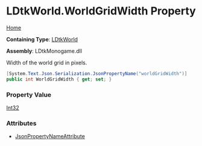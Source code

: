 # LDtkWorld\.WorldGridWidth Property

[Home](../../../README.md)

**Containing Type**: [LDtkWorld](../README.md)

**Assembly**: LDtkMonogame\.dll

  
Width of the world grid in pixels\.

```csharp
[System.Text.Json.Serialization.JsonPropertyName("worldGridWidth")]
public int WorldGridWidth { get; set; }
```

### Property Value

[Int32](https://docs.microsoft.com/en-us/dotnet/api/system.int32)

### Attributes

* [JsonPropertyNameAttribute](https://docs.microsoft.com/en-us/dotnet/api/system.text.json.serialization.jsonpropertynameattribute)

